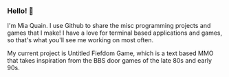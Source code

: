 ### Hello! 👋

I'm Mia Quain. I use Github to share the misc programming projects and games that I make! I have a love for terminal based applications and games, so that's what you'll see me working on most often.

My current project is Untitled Fiefdom Game, which is a text based MMO that takes inspiration from the BBS door games of the late 80s and early 90s.
